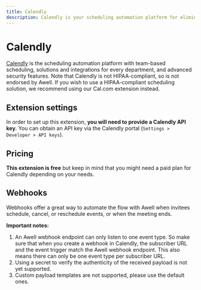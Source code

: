 ```yaml
---
title: Calendly
description: Calendly is your scheduling automation platform for eliminating the back-and-forth emails to find the perfect time
---
```


# Calendly

[Calendly](https://calendly.com/) is the scheduling automation platform with team-based scheduling, solutions and integrations for every department, and advanced security features. Note that Calendly is not HIPAA-compliant, so is not endorsed by Awell. If you wish to use a HIPAA-compliant scheduling solution, we recommend using our Cal.com extension instead.

## Extension settings

In order to set up this extension, **you will need to provide a Calendly API key**. You can obtain an API key via the Calendly portal (`Settings > Developer > API keys`).

## Pricing

**This extension is free** but keep in mind that you might need a paid plan for Calendly depending on your needs.

## Webhooks

Webhooks offer a great way to automate the flow with Awell when invitees schedule, cancel, or reschedule events, or when the meeting ends.

**Important notes:**

1. An Awell webhook endpoint can only listen to one event type. So make sure that when you create a webhook in Calendly, the subscriber URL and the event trigger match the Awell webhook endpoint. This also means there can only be one event type per subscriber URL.
2. Using a secret to verify the authenticity of the received payload is not yet supported.
3. Custom payload templates are not supported, please use the default ones.
